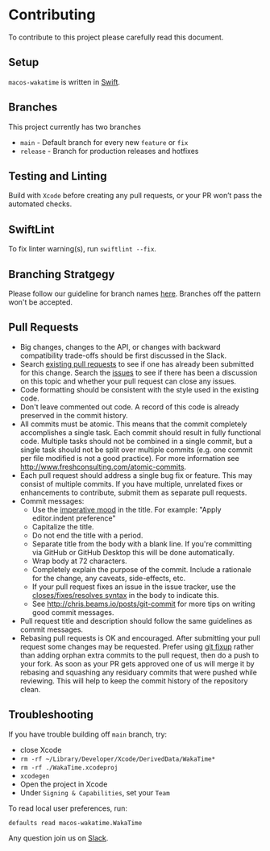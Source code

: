 # Contributing

To contribute to this project please carefully read this document.

## Setup

`macos-wakatime` is written in [Swift](https://www.swift.org/).

## Branches

This project currently has two branches

- `main` - Default branch for every new `feature` or `fix`
- `release` - Branch for production releases and hotfixes

## Testing and Linting

Build with `Xcode` before creating any pull requests, or your PR won’t pass the automated checks.

## SwiftLint

To fix linter warning(s), run `swiftlint --fix`.

## Branching Stratgegy

Please follow our guideline for branch names [here](https://github.com/wakatime/semver-action#branch-names). Branches off the pattern won't be accepted.

## Pull Requests

- Big changes, changes to the API, or changes with backward compatibility trade-offs should be first discussed in the Slack.
- Search [existing pull requests](https://github.com/wakatime/macos-wakatime/pulls) to see if one has already been submitted for this change. Search the [issues](https://github.com/wakatime/macos-wakatime/issues?q=is%3Aissue) to see if there has been a discussion on this topic and whether your pull request can close any issues.
- Code formatting should be consistent with the style used in the existing code.
- Don't leave commented out code. A record of this code is already preserved in the commit history.
- All commits must be atomic. This means that the commit completely accomplishes a single task. Each commit should result in fully functional code. Multiple tasks should not be combined in a single commit, but a single task should not be split over multiple commits (e.g. one commit per file modified is not a good practice). For more information see <http://www.freshconsulting.com/atomic-commits>.
- Each pull request should address a single bug fix or feature. This may consist of multiple commits. If you have multiple, unrelated fixes or enhancements to contribute, submit them as separate pull requests.
- Commit messages:
  - Use the [imperative mood](http://chris.beams.io/posts/git-commit/#imperative) in the title. For example: "Apply editor.indent preference"
  - Capitalize the title.
  - Do not end the title with a period.
  - Separate title from the body with a blank line. If you're committing via GitHub or GitHub Desktop this will be done automatically.
  - Wrap body at 72 characters.
  - Completely explain the purpose of the commit. Include a rationale for the change, any caveats, side-effects, etc.
  - If your pull request fixes an issue in the issue tracker, use the [closes/fixes/resolves syntax](https://help.github.com/articles/closing-issues-via-commit-messages) in the body to indicate this.
  - See <http://chris.beams.io/posts/git-commit> for more tips on writing good commit messages.
- Pull request title and description should follow the same guidelines as commit messages.
- Rebasing pull requests is OK and encouraged. After submitting your pull request some changes may be requested. Prefer using [git fixup](https://git-scm.com/docs/git-commit#Documentation/git-commit.txt---fixupltcommitgt) rather than adding orphan extra commits to the pull request, then do a push to your fork. As soon as your PR gets approved one of us will merge it by rebasing and squashing any residuary commits that were pushed while reviewing. This will help to keep the commit history of the repository clean.

## Troubleshooting

If you have trouble building off `main` branch, try:

* close Xcode
* `rm -rf ~/Library/Developer/Xcode/DerivedData/WakaTime*`
* `rm -rf ./WakaTime.xcodeproj`
* `xcodegen`
* Open the project in Xcode
* Under `Signing & Capabilities`, set your `Team`

To read local user preferences, run:

    defaults read macos-wakatime.WakaTime

Any question join us on [Slack](https://wakaslack.herokuapp.com/).
